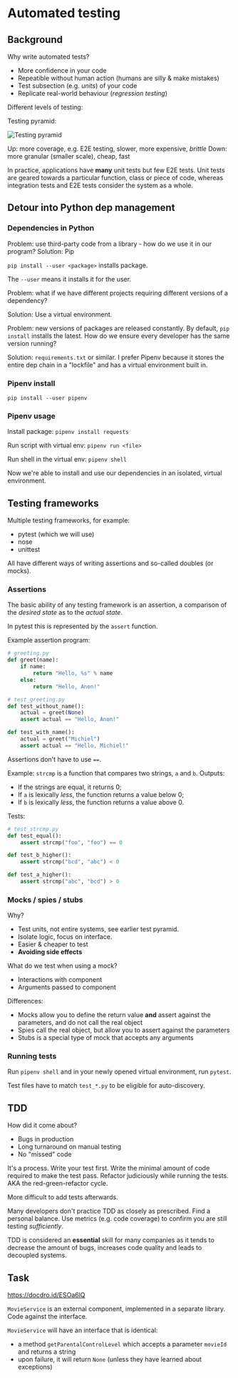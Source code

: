 Automated testing
===

## Background

Why write automated tests?

* More confidence in your code
* Repeatible without human action (humans are silly & make mistakes)
* Test subsection (e.g. _units_) of your code
* Replicate real-world behaviour (_regression testing_)

Different levels of testing:

Testing pyramid:

![Testing pyramid][testing_pyramid]

[testing_pyramid]: https://d2h1nbmw1jjnl.cloudfront.net/ckeditor/pictures/data/000/000/158/content/typical_pyramid-1024x938.jpg

Up: more coverage, e.g. E2E testing, slower, more expensive, _brittle_
Down: more granular (smaller scale), cheap, fast

In practice, applications have **many** unit tests but few E2E tests. Unit tests are geared towards a particular function, class or piece of code, whereas integration tests and E2E tests consider the system as a whole.

## Detour into Python dep management

### Dependencies in Python

Problem: use third-party code from a library - how do we use it in our program?
Solution: Pip

`pip install --user <package>` installs package.

The `--user` means it installs it for the user.

Problem: what if we have different projects requiring different versions of a dependency?

Solution: Use a virtual environment.

Problem: new versions of packages are released constantly. By default, `pip install` installs the latest. How do we ensure every developer has the same version running? 

Solution: `requirements.txt` or similar. I prefer Pipenv because it stores the entire dep chain in a "lockfile" and has a virtual environment built in.

### Pipenv install

`pip install --user pipenv`

### Pipenv usage

Install package: `pipenv install requests`

Run script with virtual env: `pipenv run <file>`

Run shell in the virtual env: `pipenv shell`

Now we're able to install and use our dependencies in an isolated, virtual environment.

## Testing frameworks

Multiple testing frameworks, for example:

- pytest (which we will use)
- nose
- unittest

All have different ways of writing assertions and so-called doubles (or mocks).

### Assertions

The basic ability of any testing framework is an assertion, a comparison of the _desired state_ as to the _actual state_.

In pytest this is represented by the `assert` function.

Example assertion program:

```python
# greeting.py
def greet(name):
    if name:
        return "Hello, %s" % name
    else:
        return "Hello, Anon!"

# test_greeting.py
def test_without_name():
    actual = greet(None)
    assert actual == "Hello, Anon!"

def test_with_name():
    actual = greet("Michiel")
    assert actual == "Hello, Michiel!"
```

Assertions don't have to use `==`. 

Example: `strcmp` is a function that compares two strings, `a` and `b`. Outputs:

- If the strings are equal, it returns 0;
- If `a` is lexically _less_, the function returns a value below 0;
- If `b` is lexically _less_, the function returns a value above 0.

Tests:

```python
# test_strcmp.py
def test_equal():
    assert strcmp("foo", "foo") == 0

def test_b_higher():
    assert strcmp("bcd", "abc") < 0

def test_a_higher():
    assert strcmp("abc", "bcd") > 0
```


### Mocks / spies / stubs

Why?

- Test units, not entire systems, see earlier test pyramid.
- Isolate logic, focus on interface.
- Easier & cheaper to test
- **Avoiding side effects**

What do we test when using a mock?

- Interactions with component
- Arguments passed to component

Differences:

- Mocks allow you to define the return value **and** assert against the parameters, and do not call the real object
- Spies call the real object, but allow you to assert against the parameters
- Stubs is a special type of mock that accepts any arguments

### Running tests

Run `pipenv shell` and in your newly opened virtual environment, run `pytest`. 

Test files have to match `test_*.py` to be eligible for auto-discovery.

## TDD

How did it come about?

- Bugs in production
- Long turnaround on manual testing
- No "missed" code

It's a process. Write your test first. Write the minimal amount of code required to make the test pass. Refactor judiciously while running the tests.
AKA the red-green-refactor cycle.

More difficult to add tests afterwards.

Many developers don't practice TDD as closely as prescribed. Find a personal balance. Use metrics (e.g. code coverage) to confirm you are still testing _sufficiently_. 

TDD is considered an **essential** skill for many companies as it tends to decrease the amount of bugs, increases code quality and leads to decoupled systems.



## Task

https://docdro.id/ESOa6lQ

`MovieService` is an external component, implemented in a separate library.
Code against the interface.

`MovieService` will have an interface that is identical:

- a method `getParentalControlLevel` which accepts a parameter `movieId` and returns a string
- upon failure, it will return `None` (unless they have learned about exceptions)